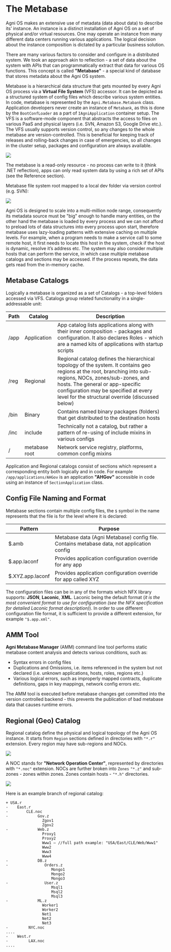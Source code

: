 # The Metabase

Agni OS makes an extensive use of metadata (data about data) to describe its’ instance. An instance is a distinct installation of Agni OS on a set of physical and/or virtual resources. One may operate an instance from many different data centers running various applications. The logical decision about the instance composition is dictated by a particular business solution.

There are many various factors to consider and configure in a distributed system. We took an approach akin to reflection - a set of data about the system with APIs that can programmatically extract that data for various OS functions. This concept is called **"Metabase"** - a special kind of database that stores metadata about the Agni OS system. 

Metabase is a hierarchical data structure that gets mounted by every Agni OS process via a **Virtual File System** (VFS) accessor. It can be depicted as a structured system of config files which describe various system entities. In code, metabase is represented by the `Agni.Metabase.Metabank` class. Application developers
 never create an instance of `Metabank`, as this is done by the `BootConfLoader` as a part of `IAgniApplication`
 container setup. The VFS is a software-mode component that abstracts the access to files on various
 PaaS and physical layers (i.e. SVN, Amazon S3, Google Drive etc.). 
 The VFS usually supports version control, so any changes to the whole metabase are version-controlled.
 This is beneficial for keeping track of releases and rolling-back changes in case of emergencies, so
 all changes in the cluster setup, packages and configuration are always available.


<img src="/doc/img/metabank.svg">


The metabase is a read-only resource - no process can write to it (think .NET reflection), apps can only read system data by using a rich set of APIs (see the Reference section).

Metabase file system root mapped to a local dev folder via version control (e.g. SVN): 

<img src="/doc/img/metabase-files.png">

Agni OS is designed to scale into a multi-million node range, consequently its metadata source must be "big" enough to handle many entities, on the other hand the metabase is loaded by every process and we can not afford to preload lots of data structures into every process upon start, therefore metabase uses lazy-loading patterns with extensive caching on multiple levels. For example, when a program needs to make a service call to some remote host, it first needs to locate this host in the system, check if the host is dynamic, resolve it’s address etc. The system may also consider multiple hosts that can perform the service, in which case multiple metabase catalogs and sections may be accessed. If the process repeats, the data gets read from the in-memory cache. 

## Metabase Catalogs

Logically a metabase is organized as a set of Catalogs - a top-level folders accessed via VFS. Catalogs group related functionality in a single-addressable unit: 

Path|Catalog|Description
|-|-|-|
|/app|Application|App catalog lists applications along with their inner composition - packages and configuration. It also declares Roles - which are a named kits of applications with startup scripts
|/reg|Regional|Regional catalog defines the hierarchical topology of the system. It contains geo regions at the root, branching into sub-regions, NOCs, zones/sub-zones, and hosts. The general or app-specific configuration may be specified at every level for the structural override (discussed below)
|/bin|Binary|Contains named binary packages (folders) that get distributed to the destination hosts
|/inc|include|Technically not a catalog, but rather a pattern of re-using of include mixins in various configs
|/ |metabase root|Network service registry, platforms, common config mixins

Application and Regional catalogs consist of sections which represent a corresponding entity both logically and in code. For example `/app/applications/AHGov` is an application **"AHGov"** accessible in code using an instance of `SectionApplication` class.

## Config File Naming and Format

Metabase sections contain multiple config files, the `$` symbol in the name represents that the file is for the level where it is declared:

Pattern|Purpose
|-|-|
|$.amb|Metabase data (Agni Metabase) config file. Contains metabase data, not application config
|$.app.laconf|Provides application configuration override for any app
|$.XYZ.app.laconf|Provides application configuration override for app called XYZ

The configuration files can be in any of the formats which NFX library supports: **JSON**, **Laconic**, **XML**. Laconic being the default format (*it is the most convenient format to use for configuration (see the NFX specification for detailed Laconic format description)*). In order to use different configuration file format, it is sufficient to provide a different extension, for example `"$.app.xml"`. 

## AMM Tool

**Agni Metabase Manager** (AMM) command line tool performs static metabase content analysis and detects various conditions, such as: 

- Syntax errors in config files
- Duplications and Omissions, i.e. items referenced in the system but not declared (i.e. unknown applications, hosts, roles, regions etc.)
- Various logical errors, such as improperly mapped contracts, duplicate definitions, gaps in key mappings, network config errors etc. 


The AMM tool is executed before metabase changes get committed into the version controlled backend - this prevents the publication of bad metabase data that causes runtime errors. 


## Regional (Geo) Catalog
Regional catalog define the physical and logical topology of the Agni OS instance. It starts from `Region` sections defined in directories with `"*.r"` extension. Every region may have sub-regions and NOCs.

<img src="/doc/img/cluster-map.svg">

A NOC stands for **"Network Operation Center"**, represented by directories with `"*.noc"` extension. NOCs are further broken into `Zones` `"*.z"` and sub-zones - zones within zones. Zones contain hosts - `"*.h"` directories. 


<img src="/doc/img/cluster-topology.svg">

Here is an example branch of regional catalog:

```CSharp
+ USA.r
-    East.r
-        CLE.noc
-             Gov.z
                Zgov1
                Zgov2
-             Web.z
                Proxy1
                Proxy2
                Www1 — //full path example: "USA/East/CLE/Web/Www1"
                Www2
                Www3
                Www4
-             DB.z
-                Orders.z
                    Mongo1
                    Mongo2
                    Mongo3
-                User.z
                    Msql1
                    Msql2
                    Msql3
-             ML.z
                Worker1
                Worker2
                Net1
                Net2
                Net3
-         NYC.noc
....
-    West.r
-         LAX.noc
....
```